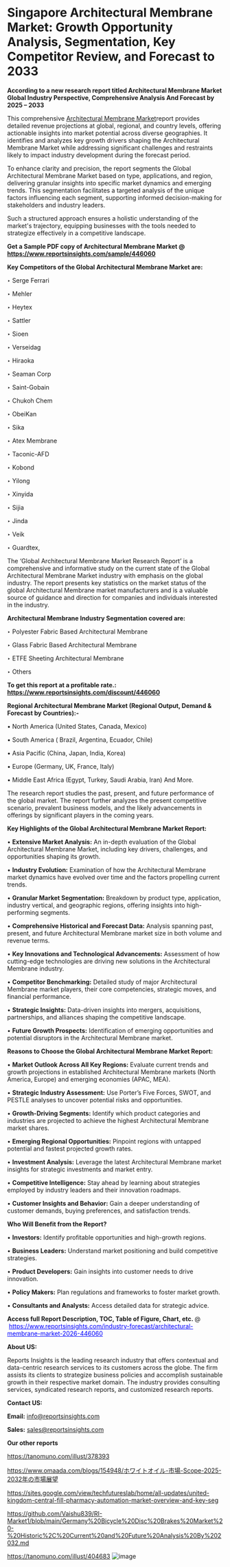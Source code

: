 # Singapore Architectural Membrane Market: Growth Opportunity Analysis, Segmentation, Key Competitor Review, and Forecast to 2033

<strong>According to a new research report titled Architectural Membrane Market Global Industry Perspective, Comprehensive Analysis And Forecast by 2025 – 2033</strong>

This comprehensive <a href=https://www.reportsinsights.com/sample/446060>Architectural Membrane Market</a>report provides detailed revenue projections at global, regional, and country levels, offering actionable insights into market potential across diverse geographies. It identifies and analyzes key growth drivers shaping the Architectural Membrane Market while addressing significant challenges and restraints likely to impact industry development during the forecast period.

To enhance clarity and precision, the report segments the Global Architectural Membrane Market based on type, applications, and region, delivering granular insights into specific market dynamics and emerging trends. This segmentation facilitates a targeted analysis of the unique factors influencing each segment, supporting informed decision-making for stakeholders and industry leaders.

Such a structured approach ensures a holistic understanding of the market's trajectory, equipping businesses with the tools needed to strategize effectively in a competitive landscape.

<strong>Get a Sample PDF copy of Architectural Membrane Market </strong><strong>@<a href=https://www.reportsinsights.com/sample/446060 style=color:#0000ff;> https://www.reportsinsights.com/sample/446060</a></strong></font>

<strong>Key Competitors of the Global Architectural Membrane Market are:</strong>

‣ Serge Ferrari

‣ Mehler

‣ Heytex

‣ Sattler

‣ Sioen

‣ Verseidag

‣ Hiraoka

‣ Seaman Corp

‣ Saint-Gobain

‣ Chukoh Chem

‣ ObeiKan

‣ Sika

‣ Atex Membrane

‣ Taconic-AFD

‣ Kobond

‣ Yilong

‣ Xinyida

‣ Sijia

‣ Jinda

‣ Veik

‣ Guardtex,

The ‘Global Architectural Membrane Market Research Report’ is a comprehensive and informative study on the current state of the Global Architectural Membrane Market industry with emphasis on the global industry. The report presents key statistics on the market status of the global Architectural Membrane market manufacturers and is a valuable source of guidance and direction for companies and individuals interested in the industry.

<strong>Architectural Membrane Industry Segmentation covered are:</strong>

‣ Polyester Fabric Based Architectural Membrane

‣ Glass Fabric Based Architectural Membrane

‣ ETFE Sheeting Architectural Membrane

‣ Others

<strong>To get this report at a profitable rate.: <a href=https://www.reportsinsights.com/discount/446060 style=color:#0000ff;>https://www.reportsinsights.com/discount/446060</a></strong></font>

<strong>Regional Architectural Membrane Market (Regional Output, Demand &amp; Forecast by Countries):-</strong>

• North America (United States, Canada, Mexico)

• South America ( Brazil, Argentina, Ecuador, Chile)

• Asia Pacific (China, Japan, India, Korea)

• Europe (Germany, UK, France, Italy)

• Middle East Africa (Egypt, Turkey, Saudi Arabia, Iran) And More.

The research report studies the past, present, and future performance of the global market. The report further analyzes the present competitive scenario, prevalent business models, and the likely advancements in offerings by significant players in the coming years.

<strong>Key Highlights of the Global Architectural Membrane Market Report:</strong>

• <strong>Extensive Market Analysis:</strong> An in-depth evaluation of the Global Architectural Membrane Market, including key drivers, challenges, and opportunities shaping its growth.

• <strong>Industry Evolution:</strong> Examination of how the Architectural Membrane market dynamics have evolved over time and the factors propelling current trends.

• <strong>Granular Market Segmentation:</strong> Breakdown by product type, application, industry vertical, and geographic regions, offering insights into high-performing segments.

• <strong>Comprehensive Historical and Forecast Data:</strong> Analysis spanning past, present, and future Architectural Membrane market size in both volume and revenue terms.

• <strong>Key Innovations and Technological Advancements:</strong> Assessment of how cutting-edge technologies are driving new solutions in the Architectural Membrane industry.

• <strong>Competitor Benchmarking:</strong> Detailed study of major Architectural Membrane market players, their core competencies, strategic moves, and financial performance.

• <strong>Strategic Insights:</strong> Data-driven insights into mergers, acquisitions, partnerships, and alliances shaping the competitive landscape.

• <strong>Future Growth Prospects:</strong> Identification of emerging opportunities and potential disruptors in the Architectural Membrane market.

<strong>Reasons to Choose the Global Architectural Membrane Market Report:</strong>

• <strong>Market Outlook Across All Key Regions:</strong> Evaluate current trends and growth projections in established Architectural Membrane markets (North America, Europe) and emerging economies (APAC, MEA).

• <strong>Strategic Industry Assessment:</strong> Use Porter’s Five Forces, SWOT, and PESTLE analyses to uncover potential risks and opportunities.

• <strong>Growth-Driving Segments:</strong> Identify which product categories and industries are projected to achieve the highest Architectural Membrane market shares.

• <strong>Emerging Regional Opportunities:</strong> Pinpoint regions with untapped potential and fastest projected growth rates.

• <strong>Investment Analysis:</strong> Leverage the latest Architectural Membrane market insights for strategic investments and market entry.

• <strong>Competitive Intelligence:</strong> Stay ahead by learning about strategies employed by industry leaders and their innovation roadmaps.

• <strong>Customer Insights and Behavior:</strong> Gain a deeper understanding of customer demands, buying preferences, and satisfaction trends.

<strong>Who Will Benefit from the Report?</strong>

• <strong>Investors:</strong> Identify profitable opportunities and high-growth regions.

• <strong>Business Leaders:</strong> Understand market positioning and build competitive strategies.

• <strong>Product Developers:</strong> Gain insights into customer needs to drive innovation.

• <strong>Policy Makers:</strong> Plan regulations and frameworks to foster market growth.

• <strong>Consultants and Analysts:</strong> Access detailed data for strategic advice.
</ul>
<strong>Access full Report Description, TOC, Table of Figure, Chart, etc. </strong>@  <a href=https://www.reportsinsights.com/industry-forecast/architectural-membrane-market-2026-446060 style=color:#0000ff;>https://www.reportsinsights.com/industry-forecast/architectural-membrane-market-2026-446060</a></font>

<strong><strong>About US</strong>:</strong>

Reports Insights is the leading research industry that offers contextual and data-centric research services to its customers across the globe. The firm assists its clients to strategize business policies and accomplish sustainable growth in their respective market domain. The industry provides consulting services, syndicated research reports, and customized research reports.

<strong>Contact US:</strong>

<p class=""""><b>Email:</b> <a href=mailto:info@reportsinsights.com>info@reportsinsights.com</a></p>
<p class=""""><b>Sales:</b> <a href=mailto:sales@reportsinsights.com>sales@reportsinsights.com</a></p>

<strong>Our other reports</strong>

<a href=https://tanomuno.com/illust/378393>https://tanomuno.com/illust/378393</a>

<a href=https://www.omaada.com/blogs/154948/ホワイトオイル-市場-Scope-2025-2032年の市場展望>https://www.omaada.com/blogs/154948/ホワイトオイル-市場-Scope-2025-2032年の市場展望</a>

<a href=https://sites.google.com/view/techfutureslab/home/all-updates/united-kingdom-central-fill-pharmacy-automation-market-overview-and-key-seg>https://sites.google.com/view/techfutureslab/home/all-updates/united-kingdom-central-fill-pharmacy-automation-market-overview-and-key-seg</a>

<a href=https://github.com/Vaishu839/RI-Market1/blob/main/Germany%20Bicycle%20Disc%20Brakes%20Market%20-%20Historic%2C%20Current%20and%20Future%20Analysis%20By%202032.md>https://github.com/Vaishu839/RI-Market1/blob/main/Germany%20Bicycle%20Disc%20Brakes%20Market%20-%20Historic%2C%20Current%20and%20Future%20Analysis%20By%202032.md</a>

<a href=https://tanomuno.com/illust/404683>https://tanomuno.com/illust/404683</a>
![image](https://github.com/user-attachments/assets/4f9f670e-e250-4065-a373-0d902e7f141d)
